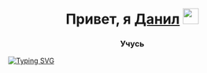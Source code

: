 <h1 align="center">Привет, я <a href="https://vk.com/ovelwe">Данил</a>
<img src="https://github.com/blackcater/blackcater/raw/main/images/Hi.gif" height="32"/></h1>
<h3 align="center">Учусь</h3>
<a href="https://git.io/typing-svg"><img src="https://readme-typing-svg.herokuapp.com?font=Jost&weight=600&pause=1000&random=false&width=455&height=49&lines=%D0%9C%D0%BE%D0%B8+%D0%B7%D0%BD%D0%B0%D0%BD%D0%B8%D1%8F+%D1%81%D0%B5%D0%B9%D1%87%D0%B0%D1%81%3A+HTML%2C+CSS%2C+JS%2C+C%23%2C+NodeJS" alt="Typing SVG" /></a>
